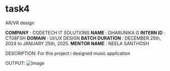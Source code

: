 # task4
AR/VR design

**COMPANY** : CODETECH IT SOLUTIONS
**NAME** : DHARUNIKA G
**INTERN ID** : CT08FSH
**DOMAIN** :  UI/UX DESIGN
**BATCH DURATION** :  DECEMBER 25th, 2024 to JANUARY 25th, 2025.
**MENTOR NAME** : NEELA SANTHOSH

DESCRIPTION:
For this project i designed music application

OUTPUT:
![Image](https://github.com/user-attachments/assets/625daf2e-56bc-4323-a7e1-04ee63548300)
